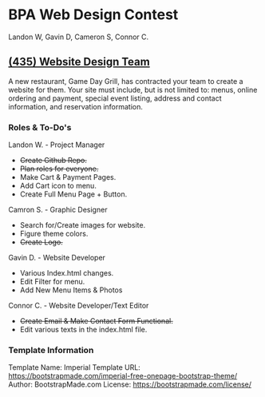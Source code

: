 # BPA Web Design Contest

Landon W, Gavin D, Cameron S, Connor C.

## [(435) Website Design Team](https://cvtech.instructure.com/courses/889/files/347039?module_item_id=305995)

A new restaurant, Game Day Grill, has contracted your team to create a website for them. Your site must include, but is not limited to: menus, online ordering and payment, special event listing, address and contact information, and reservation information.

### Roles & To-Do's

Landon W. - Project Manager

- ~~Create Github Repo.~~
- ~~Plan roles for everyone.~~
- Make Cart & Payment Pages.
- Add Cart icon to menu.
- Create Full Menu Page + Button.

Camron S. - Graphic Designer

- Search for/Create images for website.
- Figure theme colors.
- ~~Create Logo.~~

Gavin D. - Website Developer

- Various Index.html changes.
- Edit Filter for menu.
- Add New Menu Items & Photos

Connor C. - Website Developer/Text Editor

- ~~Create Email & Make Contact Form Functional.~~
- Edit various texts in the index.html file.

### Template Information

Template Name: Imperial
Template URL: https://bootstrapmade.com/imperial-free-onepage-bootstrap-theme/
Author: BootstrapMade.com
License: https://bootstrapmade.com/license/